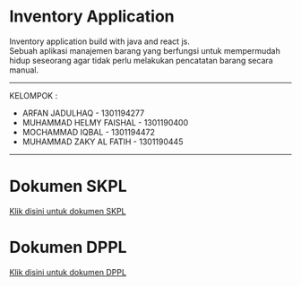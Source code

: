 # Inventory Application
Inventory application build with java and react js.   
Sebuah aplikasi manajemen barang yang berfungsi untuk mempermudah hidup seseorang agar tidak perlu melakukan pencatatan barang secara manual.

---

KELOMPOK :

-   ARFAN JADULHAQ - 1301194277
-   MUHAMMAD HELMY FAISHAL - 1301190400
-   MOCHAMMAD IQBAL - 1301194472
-   MUHAMMAD ZAKY AL FATIH - 1301190445

---

# Dokumen SKPL
[Klik disini untuk dokumen SKPL](https://docs.google.com/document/d/18TxE9tS1XyH4foZhcFsN8lEHBbseoiTqUPOORzePNWU/edit?usp=sharing)

# Dokumen DPPL
[Klik disini untuk dokumen DPPL](https://docs.google.com/document/d/1JKsO9-IChutEtjaE8FNm4uuvclsFs7PG/edit?usp=sharing&ouid=113480665748434914212&rtpof=true&sd=true)
